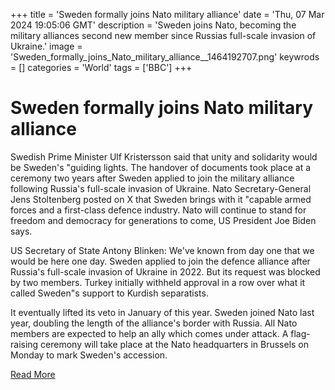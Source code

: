 +++
title = 'Sweden formally joins Nato military alliance'
date = 'Thu, 07 Mar 2024 19:05:06 GMT'
description = 'Sweden joins Nato, becoming the military alliances second new member since Russias full-scale invasion of Ukraine.'
image = 'Sweden_formally_joins_Nato_military_alliance__1464192707.png'
keywrods =  []
categories = 'World'
tags = ['BBC']
+++

# Sweden formally joins Nato military alliance

Swedish Prime Minister Ulf Kristersson said that unity and solidarity would be Sweden<bb>'s <bb>"guiding lights.
The handover of documents took place at a ceremony two years after Sweden applied to join the military alliance following Russia's full-scale invasion of Ukraine.
Nato Secretary-General Jens Stoltenberg posted on X that Sweden brings with it <bb>"capable armed forces and a first-class defence industry.
Nato will continue to stand for freedom and democracy for generations to come, US President Joe Biden says.

US Secretary of State Antony Blinken: We've known from day one that we would be here one day.
Sweden applied to join the defence alliance after Russia<bb>'s full-scale invasion of Ukraine in 2022.
But its request was blocked by two members.
Turkey initially withheld approval in a row over what it called Sweden<bb>"s support to Kurdish separatists.

It eventually lifted its veto in January of this year.
Sweden joined Nato last year, doubling the length of the alliance<bb>'s border with Russia.
All Nato members are expected to help an ally which comes under attack.
A flag-raising ceremony will take place at the Nato headquarters in Brussels on Monday to mark Sweden's accession.


[Read More](https://www.bbc.co.uk/news/world-europe-68506223)
